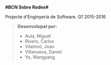 **#BCN Sobre Rodes#**

Projecte d'Enginyeria de Software. Q1 2015-2016

>**Desenvolupat per:**

>- Aula, Miguel
>- Rivero, Carlos
>- Vilatimó, Joan
>- Villanueva, Daniel
>- Ye, Wangyang